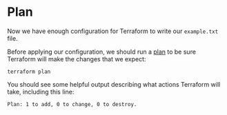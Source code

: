 # Plan
Now we have enough configuration for Terraform to write our `example.txt` file.

Before applying our configuration, we should run a
[plan](https://terraform.io/cli/commands/plan) to be sure Terraform
will make the changes that we expect:

```execute-1
terraform plan
```

You should see some helpful output describing what actions Terraform will take,
including this line:

```
Plan: 1 to add, 0 to change, 0 to destroy.
```
